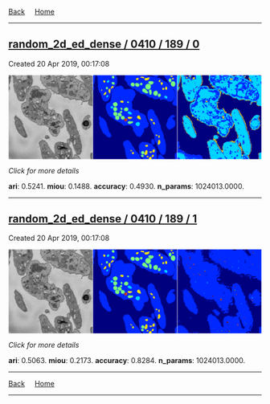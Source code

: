 
[Back](..)&nbsp;&nbsp;&nbsp;&nbsp;&nbsp;[Home](https://leapmanlab.github.io/snapshots)

---

<div class="summary"><a href="0"><h2>random_2d_ed_dense / 0410 / 189 / 0</h2></a><p>Created 20 Apr 2019, 00:17:08
</p><a href="0"><img src="0/media/summary.png" align="center"></a><p>
<i>Click for more details</i>
</p></div>

**ari**: 0.5241. **miou**: 0.1488. **accuracy**: 0.4930. **n_params**: 1024013.0000. 

---

<div class="summary"><a href="1"><h2>random_2d_ed_dense / 0410 / 189 / 1</h2></a><p>Created 20 Apr 2019, 00:17:08
</p><a href="1"><img src="1/media/summary.png" align="center"></a><p>
<i>Click for more details</i>
</p></div>

**ari**: 0.5063. **miou**: 0.2173. **accuracy**: 0.8284. **n_params**: 1024013.0000. 

---

[Back](..)&nbsp;&nbsp;&nbsp;&nbsp;&nbsp;[Home](https://leapmanlab.github.io/snapshots)

---